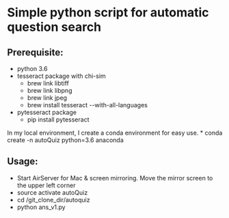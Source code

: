 # Simple python script for automatic question search

## Prerequisite:

* python 3.6
* tesseract package with chi-sim
	* brew link libtiff 
	* brew link libpng 
	* brew link jpeg
	* brew install tesseract --with-all-languages
* pytesseract package
	* pip install pytesseract

In my local environment, I create a conda environment for easy use.
	* conda create -n autoQuiz python=3.6 anaconda



## Usage:

* Start AirServer for Mac & screen mirroring. Move the mirror screen to the upper left corner
* source activate autoQuiz
* cd /git_clone_dir/autoquiz
* python ans_v1.py